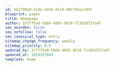 ```yaml
---
id: bb2798a8-554e-4244-9fc9-90ff9dac3d4f
blueprint: pages
title: Homepage
author: 37f7f5a8-5b68-4005-9638-71102d72fa4f
seo_noindex: false
seo_nofollow: false
seo_canonical_type: entry
sitemap_change_frequency: weekly
sitemap_priority: 0.5
updated_by: 37f7f5a8-5b68-4005-9638-71102d72fa4f
updated_at: 1654357603
template: home
---
```

